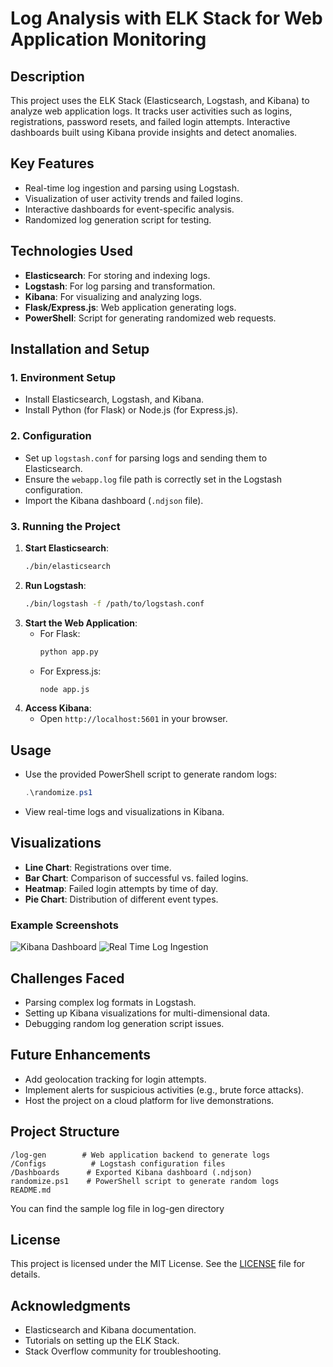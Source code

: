 # Log Analysis with ELK Stack for Web Application Monitoring

## Description
This project uses the ELK Stack (Elasticsearch, Logstash, and Kibana) to analyze web application logs. It tracks user activities such as logins, registrations, password resets, and failed login attempts. Interactive dashboards built using Kibana provide insights and detect anomalies.

## Key Features
- Real-time log ingestion and parsing using Logstash.
- Visualization of user activity trends and failed logins.
- Interactive dashboards for event-specific analysis.
- Randomized log generation script for testing.

## Technologies Used
- **Elasticsearch**: For storing and indexing logs.
- **Logstash**: For log parsing and transformation.
- **Kibana**: For visualizing and analyzing logs.
- **Flask/Express.js**: Web application generating logs.
- **PowerShell**: Script for generating randomized web requests.

## Installation and Setup

### 1. Environment Setup
- Install Elasticsearch, Logstash, and Kibana.
- Install Python (for Flask) or Node.js (for Express.js).

### 2. Configuration
- Set up `logstash.conf` for parsing logs and sending them to Elasticsearch.
- Ensure the `webapp.log` file path is correctly set in the Logstash configuration.
- Import the Kibana dashboard (`.ndjson` file).

### 3. Running the Project
1. **Start Elasticsearch**:
   ```bash
   ./bin/elasticsearch
   ```
2. **Run Logstash**:
   ```bash
   ./bin/logstash -f /path/to/logstash.conf
   ```
3. **Start the Web Application**:
   - For Flask:
     ```bash
     python app.py
     ```
   - For Express.js:
     ```bash
     node app.js
     ```
4. **Access Kibana**:
   - Open `http://localhost:5601` in your browser.

## Usage
- Use the provided PowerShell script to generate random logs:
  ```powershell
  .\randomize.ps1
  ```
- View real-time logs and visualizations in Kibana.

## Visualizations
- **Line Chart**: Registrations over time.
- **Bar Chart**: Comparison of successful vs. failed logins.
- **Heatmap**: Failed login attempts by time of day.
- **Pie Chart**: Distribution of different event types.

### Example Screenshots
![Kibana Dashboard](https://i.imgur.com/AjQePEH.png)
![Real Time Log Ingestion](https://i.imgur.com/DA3k2zs.png)

## Challenges Faced
- Parsing complex log formats in Logstash.
- Setting up Kibana visualizations for multi-dimensional data.
- Debugging random log generation script issues.

## Future Enhancements
- Add geolocation tracking for login attempts.
- Implement alerts for suspicious activities (e.g., brute force attacks).
- Host the project on a cloud platform for live demonstrations.

## Project Structure
```
/log-gen        # Web application backend to generate logs
/Configs          # Logstash configuration files
/Dashboards      # Exported Kibana dashboard (.ndjson) 
randomize.ps1    # PowerShell script to generate random logs
README.md
```
You can find the sample log file in log-gen directory
## License
This project is licensed under the MIT License. See the [LICENSE](LICENSE) file for details.

## Acknowledgments
- Elasticsearch and Kibana documentation.
- Tutorials on setting up the ELK Stack.
- Stack Overflow community for troubleshooting.
